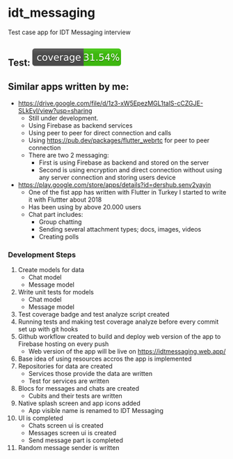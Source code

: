 # idt_messaging

Test case app for IDT Messaging interview

## Test: ![coverage](coverage_badge.svg)

## Similar apps written by me:

- https://drive.google.com/file/d/1z3-xW5EpezMGL1talS-cCZGJE-SLkEyl/view?usp=sharing
  - Still under development.
  - Using Firebase as backend services
  - Using peer to peer for direct connection and calls
  - Using https://pub.dev/packages/flutter_webrtc for peer to peer connection
  - There are two 2 messaging:
    - First is using Firebase as backend and stored on the server
    - Second is using encryption and direct connection without using any server connection and storing users device
- https://play.google.com/store/apps/details?id=dershub.senv2yayin
  - One of the fist app has written with Flutter in Turkey I started to write it with Fluttter about 2018
  - Has been using by above 20.000 users
  - Chat part includes:
    - Group chatting
    - Sending several attachment types; docs, images, videos
    - Creating polls

### Development Steps

1. Create models for data
   - Chat model
   - Message model
2. Write unit tests for models
   - Chat model
   - Message model
3. Test coverage badge and test analyze script created
4. Running tests and making test coverage analyze before every commit set up with git hooks
5. Github workflow created to build and deploy web version of the app to Firebase hosting on every push
   - Web version of the app will be live on https://idtmessaging.web.app/
6. Base idea of using resources accros the app is implemented
7. Repositories for data are created
   - Services those provide the data are written
   - Test for services are written
8. Blocs for messages and chats are created
   - Cubits and their tests are written
9. Native splash screen and app icons added
   - App visible name is renamed to IDT Messaging
10. UI is completed
    - Chats screen ui is created
    - Messages screen ui is created
    - Send message part is completed
11. Random message sender is written
